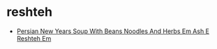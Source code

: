 # reshteh

 * [Persian New Years Soup With Beans Noodles And Herbs Em Ash E Reshteh Em](../index/p/persian-new-years-soup-with-beans-noodles-and-herbs-em-ash-e-reshteh-em-363446.json)
